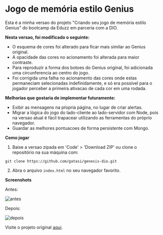 # Jogo de memória estilo Genius

Esta é a minha versao do projeto "Criando seu jogo de memória estilo Genius" do bootcamp da Eduzz em parceria com a DIO.

**Nesta versao, foi modificado o seguinte:**

-   O esquema de cores foi alterado para ficar mais similar ao Genius original.
-   A opacidade das cores no acionamento foi alterada para maior contraste.
-   Para reproduzir a forma dos botoes do Genius original, foi adicionada uma circunferencia ao centro do jogo.
-   Foi corrigida uma falha no acionamento das cores onde estas permaneciam selecionadas indefinidamente, e só era possível para o jogador perceber a primeira ativacao de cada cor em uma rodada.

**Melhorias que gostaria de implementar futuramente:**

-   Exibir as mensagens na pŕopria página, no lugar de criar alertas.
-   Migrar a lógica do jogo do lado-cliente ao lado-servidor com Node, pois na versao atual é fácil trapacear utilizando as ferramentas do próprio navegador.
-   Guardar as melhores pontuacoes de forma persistente com Mongo.

**Como jogar**

1. Baixe a versao zipada em 'Code' > 'Download ZIP' ou clone o repositório na sua máquina com:

```
git clone https://github.com/gatasi/genesis-dio.git
```

2. Abra o arquivo `index.html` no seu navegador favorito.

**Screenshots**

Antes:

![antes](https://user-images.githubusercontent.com/50524895/147606435-c98c45fe-f4e5-422e-b9f0-f18c36272676.png)

Depois:

![depois](https://user-images.githubusercontent.com/50524895/147606470-fd25281f-c7a0-446a-8b2e-dbc8682d7d84.png)

Visite o projeto original [aqui](https://github.com/SpruceGabriela/genesis-dio).
